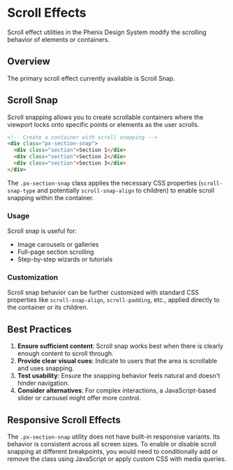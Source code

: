 # Scroll Effects

Scroll effect utilities in the Phenix Design System modify the scrolling behavior of elements or containers.

## Overview

The primary scroll effect currently available is Scroll Snap.

## Scroll Snap

Scroll snapping allows you to create scrollable containers where the viewport locks onto specific points or elements as the user scrolls.

```html
<!-- Create a container with scroll snapping -->
<div class="px-section-snap">
  <div class="section">Section 1</div>
  <div class="section">Section 2</div>
  <div class="section">Section 3</div>
</div>
```

The `.px-section-snap` class applies the necessary CSS properties (`scroll-snap-type` and potentially `scroll-snap-align` to children) to enable scroll snapping within the container.

### Usage

Scroll snap is useful for:

-   Image carousels or galleries
-   Full-page section scrolling
-   Step-by-step wizards or tutorials

### Customization

Scroll snap behavior can be further customized with standard CSS properties like `scroll-snap-align`, `scroll-padding`, etc., applied directly to the container or its children.

## Best Practices

1.  **Ensure sufficient content**: Scroll snap works best when there is clearly enough content to scroll through.
2.  **Provide clear visual cues**: Indicate to users that the area is scrollable and uses snapping.
3.  **Test usability**: Ensure the snapping behavior feels natural and doesn't hinder navigation.
4.  **Consider alternatives**: For complex interactions, a JavaScript-based slider or carousel might offer more control.

## Responsive Scroll Effects

The `.px-section-snap` utility does not have built-in responsive variants. Its behavior is consistent across all screen sizes. To enable or disable scroll snapping at different breakpoints, you would need to conditionally add or remove the class using JavaScript or apply custom CSS with media queries. 